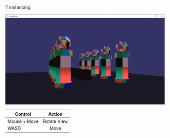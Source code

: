 7 instancing

![alt text](./dx12_play/img/7_Instancing.png "Image")

| Control               | Action        |
| -------------         |:-------------:|
| Mouse + Move          | Rotate View   |
| WASD                  | Move          |
